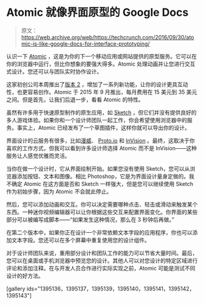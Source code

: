 # Atomic 就像界面原型的 Google Docs 

> 原文：<https://web.archive.org/web/https://techcrunch.com/2016/09/30/atomic-is-like-google-docs-for-interface-prototyping/>

认识一下 [Atomic](https://web.archive.org/web/20221224174433/https://atomic.io/) ，这是为你的下一个移动应用或网站提供的原型服务。它可以在你的浏览器中运行，但比你想象的要强大得多。Atomic 处理动画并让您进行交互式设计。您还可以与团队实时协作设计。

这家初创公司本周推出了[版本 2](https://web.archive.org/web/20221224174433/https://atomic.io/v2/) ，增加了一系列新功能，让你的设计更具互动性，也更容易创作。Atomic 于 2015 年 9 月推出，每月费用在 15 美元到 35 美元之间。但是首先，让我们后退一步，看看 Atomic 的特性。

虽然有许多用于快速原型制作的原生应用，如 [Sketch](https://web.archive.org/web/20221224174433/https://www.sketchapp.com/) ，但它们并没有提供良好的多人游戏体验。如果你和一个设计师团队一起工作，你会希望使用浏览器中的服务。事实上，Atomic 已经发布了一个草图插件，这样你就可以导出你的设计。

界面设计的云服务有很多，比如[漫威](https://web.archive.org/web/20221224174433/https://marvelapp.com/)、 [Proto.io](https://web.archive.org/web/20221224174433/https://proto.io/) 和 [InVision](https://web.archive.org/web/20221224174433/https://www.invisionapp.com/) 。最终，这取决于你喜欢的工作方式，但我可以看到许多设计师选择 Atomic 而不是 InVision——这种服务让人感觉优雅而灵活。

当你在做一个设计时，它从界面绘制开始。如果您没有使用 Sketch，您可以从浏览器添加按钮、文本和图像。相比 Photoshop，它是为界面设计量身定做的。我不确定 Atomic 在这方面是否和 Sketch 一样强大，但是您可以继续使用 Sketch 作为初始步骤，因为 Atomic 不会就此停止。

然后，您可以添加动画和交互。你可以决定需要哪种点击、轻击或滑动来触发某个东西。一种迷你视频编辑器可以让你根据这些交互来配置界面变化。你界面的某些部分可以被编写成脚本——“如果发生这种情况，那么在 3 秒钟后再做。”

在第二个版本中，如果你正在设计一个非常依赖文本字段的应用程序，你也可以添加文本字段。您还可以在多个屏幕中重复使用您的设计组件。

对于设计师团队来说，重用部分设计和团队工作的能力可以节省大量时间。最后，您可以在桌面或手机浏览器中预览您的设计。其他人可以对您设计的特定区域进行评论和添加注释。在与开发人员合作进行实际实现之前，Atomic 可能是测试不同设计的好方法。

[gallery ids="1395136，1395137，1395139，1395140，1395141，1395142，1395143"]